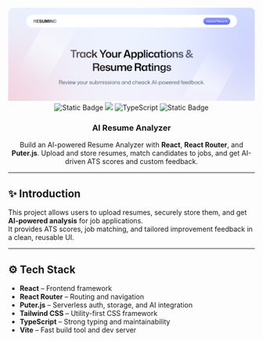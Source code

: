 <div align="center">
  <br />
    <a href="https://www.linkedin.com/in/vidura-priyadarshana-58806031a/" target="_blank">
      <img src="public/readme.png" alt="Project Banner">
    </a>
  <br />

  <div>
    <img alt="Static Badge" src="https://img.shields.io/badge/React-4c84f3?style=for-the-badge&logo=react&logoColor=white">
    <img src="https://img.shields.io/badge/-Tailwind-38B2AC?style=for-the-badge&logo=tailwind-css&logoColor=white" />
    <img src="https://img.shields.io/badge/-TypeScript-black?style=for-the-badge&logoColor=white&logo=typescript&color=3178C6" alt="TypeScript" />
    <img alt="Static Badge" src="https://img.shields.io/badge/Puter.js-181758?style=for-the-badge&logoColor=white">
  </div>

  <h3 align="center">AI Resume Analyzer</h3>

  <div align="center">
    Build an AI-powered Resume Analyzer with <b>React</b>, <b>React Router</b>, and <b>Puter.js</b>.  
    Upload and store resumes, match candidates to jobs, and get AI-driven ATS scores and custom feedback.
  </div>
</div>

---

## ✨ Introduction

This project allows users to upload resumes, securely store them, and get **AI-powered analysis** for job applications.  
It provides ATS scores, job matching, and tailored improvement feedback in a clean, reusable UI.

---

## ⚙️ Tech Stack

- **React** – Frontend framework  
- **React Router** – Routing and navigation  
- **Puter.js** – Serverless auth, storage, and AI integration  
- **Tailwind CSS** – Utility-first CSS framework  
- **TypeScript** – Strong typing and maintainability  
- **Vite** – Fast build tool and dev server  
